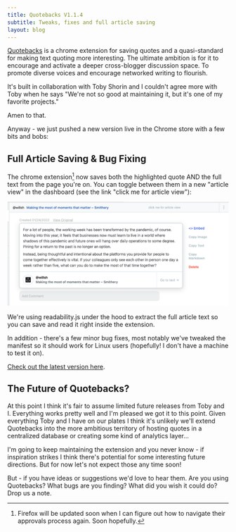 ```yaml
---
title: Quotebacks V1.1.4
subtitle: Tweaks, fixes and full article saving
layout: blog
---
```


[Quotebacks](https://quotebacks.net/) is a chrome extension for saving quotes and a quasi-standard for making text quoting more interesting. The ultimate ambition is for it to encourage and activate a deeper cross-blogger discussion space. To promote diverse voices and encourage networked writing to flourish.

It's built in collaboration with Toby Shorin and I couldn't agree more with Toby when he says "We're not so good at maintaining it, but it's one of my favorite projects."

Amen to that.

Anyway - we just pushed a new version live in the Chrome store with a few bits and bobs:

## Full Article Saving & Bug Fixing

The chrome extension[^firefox] now saves both the highlighted quote AND the full text from the page you're on. You can toggle between them in a new "article view" in the dashboard (see the link "click me for article view"):

[^firefox]: Firefox will be updated soon when I can figure out how to navigate their approvals process again. Soon hopefully.

![](/images/quotebacks-article-view.png)

We're using readability.js under the hood to extract the full article text so you can save and read it right inside the extension.

In addition - there's a few minor bug fixes, most notably we've tweaked the manifest so it should work for Linux users (hopefully! I don't have a machine to test it on).

[Check out the latest version here](https://chrome.google.com/webstore/detail/quotebacks-quote-the-web/makakhdegdcmmbbhepafcghpdkbemach).

## The Future of Quotebacks?

At this point I think it's fair to assume limited future releases from Toby and I. Everything works pretty well and I'm pleased we got it to this point. Given everything Toby and I have on our plates I think it's unlikely we'll extend Quotebacks into the more ambitious territory of hosting quotes in a centralized database or creating some kind of analytics layer...

I'm going to keep maintaining the extension and you never know - if inspiration strikes I think there's potential for some interesting future directions. But for now let's not expect those any time soon!

But - if you have ideas or suggestions we'd love to hear them. Are you using Quotebacks? What bugs are you finding? What did you wish it could do? Drop us a note.






